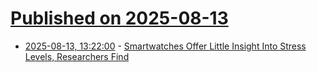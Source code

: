 # [Published on 2025-08-13](index.md)

* [2025-08-13, 13:22:00](https://soylentnews.org/article.pl?sid=25/08/12/1147242&from=rss) - [Smartwatches Offer Little Insight Into Stress Levels, Researchers Find](https://soylentnews.org/article.pl?sid=25/08/12/1147242&from=rss)
